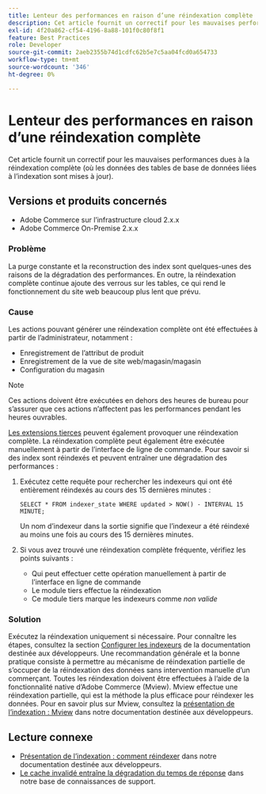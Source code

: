 ```yaml
---
title: Lenteur des performances en raison d’une réindexation complète
description: Cet article fournit un correctif pour les mauvaises performances dues à la réindexation complète (où les données des tables de base de données liées à l’indexation sont mises à jour).
exl-id: 4f20a862-cf54-4196-8a88-101f0c80f8f1
feature: Best Practices
role: Developer
source-git-commit: 2aeb2355b74d1cdfc62b5e7c5aa04fcd0a654733
workflow-type: tm+mt
source-wordcount: '346'
ht-degree: 0%

---
```


# Lenteur des performances en raison d’une réindexation complète

Cet article fournit un correctif pour les mauvaises performances dues à la réindexation complète (où les données des tables de base de données liées à l’indexation sont mises à jour).

## Versions et produits concernés

* Adobe Commerce sur l’infrastructure cloud 2.x.x
* Adobe Commerce On-Premise 2.x.x

### Problème

La purge constante et la reconstruction des index sont quelques-unes des raisons de la dégradation des performances. En outre, la réindexation complète continue ajoute des verrous sur les tables, ce qui rend le fonctionnement du site web beaucoup plus lent que prévu.

### Cause

Les actions pouvant générer une réindexation complète ont été effectuées à partir de l’administrateur, notamment :

* Enregistrement de l’attribut de produit
* Enregistrement de la vue de site web/magasin/magasin
* Configuration du magasin

>[!NOTE]
>
>Ces actions doivent être exécutées en dehors des heures de bureau pour s’assurer que ces actions n’affectent pas les performances pendant les heures ouvrables.

[Les extensions tierces](https://support.magento.com/hc/en-us/articles/360042361152-Best-Practices-for-using-third-party-extensions-in-Magento) peuvent également provoquer une réindexation complète. La réindexation complète peut également être exécutée manuellement à partir de l’interface de ligne de commande. Pour savoir si des index sont réindexés et peuvent entraîner une dégradation des performances :

1. Exécutez cette requête pour rechercher les indexeurs qui ont été entièrement réindexés au cours des 15 dernières minutes :

   ```
   SELECT * FROM indexer_state WHERE updated > NOW() - INTERVAL 15 MINUTE;
   ```

   Un nom d’indexeur dans la sortie signifie que l’indexeur a été réindexé au moins une fois au cours des 15 dernières minutes.

1. Si vous avez trouvé une réindexation complète fréquente, vérifiez les points suivants :
   * Qui peut effectuer cette opération manuellement à partir de l’interface en ligne de commande
   * Le module tiers effectue la réindexation
   * Ce module tiers marque les indexeurs comme *non valide*

### Solution

Exécutez la réindexation uniquement si nécessaire. Pour connaître les étapes, consultez la section [Configurer les indexeurs](https://experienceleague.adobe.com/en/docs/commerce-operations/configuration-guide/cli/manage-indexers#configure-indexers) de la documentation destinée aux développeurs. Une recommandation générale et la bonne pratique consiste à permettre au mécanisme de réindexation partielle de s’occuper de la réindexation des données sans intervention manuelle d’un commerçant. Toutes les réindexation doivent être effectuées à l’aide de la fonctionnalité native d’Adobe Commerce (Mview). Mview effectue une réindexation partielle, qui est la méthode la plus efficace pour réindexer les données. Pour en savoir plus sur Mview, consultez la [présentation de l’indexation : Mview](https://developer.adobe.com/commerce/php/development/components/indexing/#mview) dans notre documentation destinée aux développeurs.

## Lecture connexe

* [Présentation de l’indexation : comment réindexer](https://developer.adobe.com/commerce/php/development/components/indexing/#how-to-reindex) dans notre documentation destinée aux développeurs.
* [Le cache invalidé entraîne la dégradation du temps de réponse](/help/troubleshooting/miscellaneous/invalidated-cache-causes-response-time-degradation.md) dans notre base de connaissances de support.
